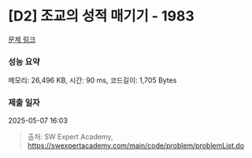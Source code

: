 # [D2] 조교의 성적 매기기 - 1983 

[문제 링크](https://swexpertacademy.com/main/code/problem/problemDetail.do?contestProbId=AV5PwGK6AcIDFAUq) 

### 성능 요약

메모리: 26,496 KB, 시간: 90 ms, 코드길이: 1,705 Bytes

### 제출 일자

2025-05-07 16:03



> 출처: SW Expert Academy, https://swexpertacademy.com/main/code/problem/problemList.do
